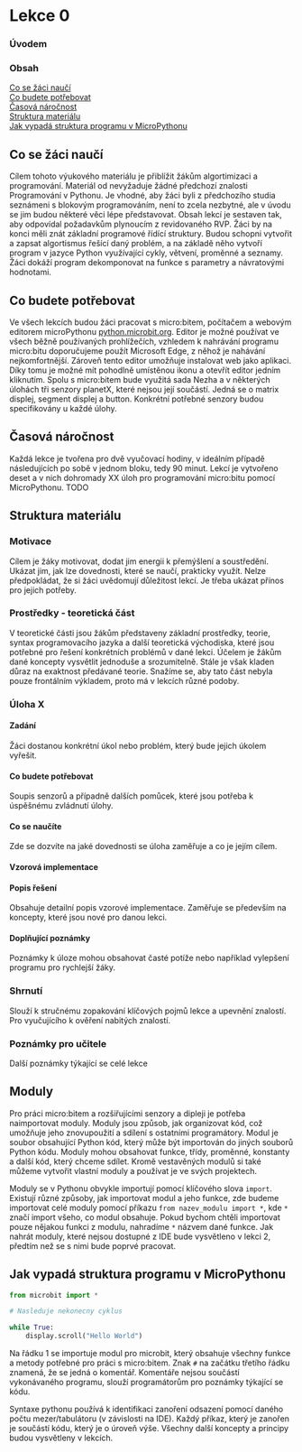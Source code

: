 # Lekce 0
### Úvodem 

### Obsah
[Co se žáci naučí](#napln)  
[Co budete potřebovat](#potreby)  
[Časová náročnost](#cas)  
[Struktura materiálu](#struktura)  
[Jak vypadá struktura programu v MicroPythonu](#program)
<a name="napln"/>
## Co se žáci naučí
Cílem tohoto výukového materiálu je přiblížit žákům algortimizaci a programování. Materiál od nevyžaduje žádné předchozí znalosti Programování v Pythonu. Je vhodné, aby žáci byli z předchozího studia seznámeni s blokovým programováním, není to zcela nezbytné, ale v úvodu se jim budou některé věci lépe představovat. Obsah lekcí je sestaven tak, aby odpovídal požadavkům plynoucím z revidovaného RVP. Žáci by na konci měli znát základní programové řídící struktury. Budou schopni vytvořit a zapsat algortismus řešící daný problém, a na základě něho vytvoří program v jazyce Python využívající cykly, větvení, proměnné a seznamy. Žáci dokáží program dekomponovat na funkce s parametry a návratovými hodnotami.<a name="potreby"/>
## Co budete potřebovat
Ve všech lekcích budou žáci pracovat s micro:bitem, počítačem a webovým editorem microPythonu [python.microbit.org](python.microbit.org). Editor je možné používat ve všech běžně používaných prohlížečích, vzhledem k nahrávání programu micro:bitu doporučujeme použít Microsoft Edge, z něhož je nahávání nejkomfortnější. Zároveň tento editor umožňuje instalovat web jako aplikaci. Díky tomu je možné mít pohodlně umístěnou ikonu a otevřít editor jedním kliknutím. Spolu s micro:bitem bude využitá sada Nezha a v některých úlohách tři senzory planetX, které nejsou její součástí. Jedná se o matrix displej, segment displej a button. Konkrétní potřebné senzory budou specifikovány u každé úlohy.
<a name="cas"/>
## Časová náročnost
Každá lekce je tvořena pro dvě vyučovací hodiny, v ideálním případě následujících po sobě v jednom bloku, tedy 90 minut. Lekcí je vytvořeno deset a v nich dohromady XX úloh pro programování micro:bitu pomocí MicroPythonu. TODO
<a name="struktura"/>
## Struktura materiálu
### Motivace
Cílem je žáky motivovat, dodat jim energii k přemýšlení a soustředění. Ukázat jim, jak lze dovednosti, které se naučí, prakticky využít. Nelze předpokládat, že si žáci uvědomují důležitost lekcí. Je třeba ukázat přínos pro jejich potřeby.
### Prostředky - teoretická část
V teoretické části jsou žákům představeny základní prostředky, teorie, syntax programovacího jazyka a další teoretická východiska, které jsou potřebné pro řešení konkrétních problémů v dané lekci. Účelem je žákům dané koncepty vysvětlit jednoduše a srozumitelně. Stále je však kladen důraz na exaktnost předávané teorie. Snažíme se, aby tato část nebyla pouze frontálním výkladem, proto má v lekcích různé podoby.
### Úloha X
#### Zadání
Žáci dostanou konkrétní úkol nebo problém, který bude jejich úkolem vyřešit.
#### Co budete potřebovat
Soupis senzorů a případně dalších pomůcek, které jsou potřeba k úspěšnému zvládnutí úlohy.
#### Co se naučíte
Zde se dozvíte na jaké dovednosti se úloha zaměřuje a co je jejím cílem.
#### Vzorová implementace
#### Popis řešení
Obsahuje detailní popis vzorové implementace. Zaměřuje se především na koncepty, které jsou nové pro danou lekci.
#### Doplňující poznámky 
Poznámky k úloze mohou obsahovat časté potíže nebo například vylepšení programu pro rychlejší žáky.
### Shrnutí
Slouží k stručnému zopakování klíčových pojmů lekce a upevnění znalostí. Pro vyučujícího k ověření nabitých znalostí.
### Poznámky pro učitele
Další poznámky týkající se celé lekce
<a name="moduly"/>
## Moduly
Pro práci micro:bitem a rozšiřujícími senzory a dipleji je potřeba naimportovat moduly. Moduly jsou způsob, jak organizovat kód, což umožňuje jeho znovupoužití a sdílení s ostatními programátory. Modul je soubor obsahující Python kód, který může být importován do jiných souborů Python kódu. Moduly mohou obsahovat funkce, třídy, proměnné, konstanty a další kód, který chceme sdílet. Kromě vestavěných modulů si také můžeme vytvořit vlastní moduly a používat je ve svých projektech.

Moduly se v Pythonu obvykle importují pomocí klíčového slova `import`. Existují různé způsoby, jak importovat modul a jeho funkce, zde budeme importovat celé moduly pomocí příkazu `from nazev_modulu import *`, kde `*` značí import všeho, co modul obsahuje. Pokud bychom chtěli importovat pouze nějakou funkci z modulu, nahradíme `*` názvem dané funkce. Jak nahrát moduly, které nejsou dostupné z IDE bude vysvětleno v lekci 2, předtím než se s nimi bude poprvé pracovat.
<a name="program"/>
## Jak vypadá struktura programu v MicroPythonu
```python
from microbit import *

# Nasleduje nekonecny cyklus

while True:
    display.scroll("Hello World")
```

Na řádku 1 se importuje modul pro microbit, který obsahuje všechny funkce a metody potřebné pro práci s micro:bitem. Znak `#` na začátku třetího řádku znamená, že se jedná o komentář. Komentáře nejsou součástí vykonávaného programu, slouží programátorům pro poznámky týkající se kódu.

Syntaxe pythonu používá k identifikaci zanoření odsazení pomocí daného počtu mezer/tabulátoru (v závislosti na IDE). Každý příkaz, který je zanořen je součástí kódu, který je o úroveň výše. Všechny další koncepty a principy budou vysvětleny v lekcích.
